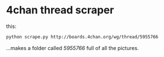 4chan thread scraper
====================

this:

```sh
python scrape.py http://boards.4chan.org/wg/thread/5955766
```

...makes a folder called *5955766* full of all the pictures.
